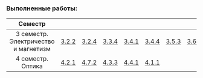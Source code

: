 ### Выполненные работы:
|  Семестр    |  |       | |       |  | | |
| :-----------: | :-----------: | :-----------: | :-----------: | :-----------: | :-----------: | :-----------: | :-----------: |
| 3 семестр. Электричество и магнетизм      | [3.2.2](https://github.com/vladyur/PhysLabs/tree/master/3rd%20sem/3.2.2)| [3.2.4](https://github.com/vladyur/PhysLabs/tree/master/3rd%20sem/3.2.4)    | [3.3.4](https://github.com/vladyur/PhysLabs/tree/master/3rd%20sem/3.3.4)     | [3.4.1](https://github.com/vladyur/PhysLabs/tree/master/3rd%20sem/3.4.1)      | [3.4.4](https://github.com/vladyur/PhysLabs/tree/master/3rd%20sem/3.4.4)      | [3.5.3](https://github.com/vladyur/PhysLabs/tree/master/3rd%20sem/3.5.3)      | [3.6.1](https://github.com/vladyur/PhysLabs/tree/master/3rd%20sem/3.6.1)       |
| 4 семестр. Оптика   | [4.2.1](https://github.com/vladyur/PhysLabs/tree/master/4th%20sem/4.2.1)        | [4.7.2](https://github.com/vladyur/PhysLabs/tree/master/4th%20sem/4.7.2)      |  [4.3.3](https://github.com/vladyur/PhysLabs/tree/master/4th%20sem/4.3.3)    |  [4.4.1](https://github.com/vladyur/PhysLabs/tree/master/4th%20sem/4.4.1)   |   [4.1.1](https://github.com/vladyur/PhysLabs/tree/master/4th%20sem/4.1.1)   |      |        |

